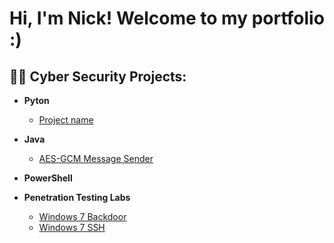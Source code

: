 <h1>Hi, I'm Nick! Welcome to my portfolio :)</h1>

<h2>👨‍💻 Cyber Security Projects:</h2>

- <b>Pyton</b>
  - [Project name](https://google.com)
- <b>Java</b>
  - [AES-GCM Message Sender](https://github.com/nhamle2/AES-GCM-Message-Sender)
- <b>PowerShell</b>

- <b>Penetration Testing Labs</b>
  - [Windows 7 Backdoor](https://github.com/nhamle2/Windows-7-Backdoor)
  - [Windows 7 SSH](https://github.com/nhamle2/Windows-7-SSH)


